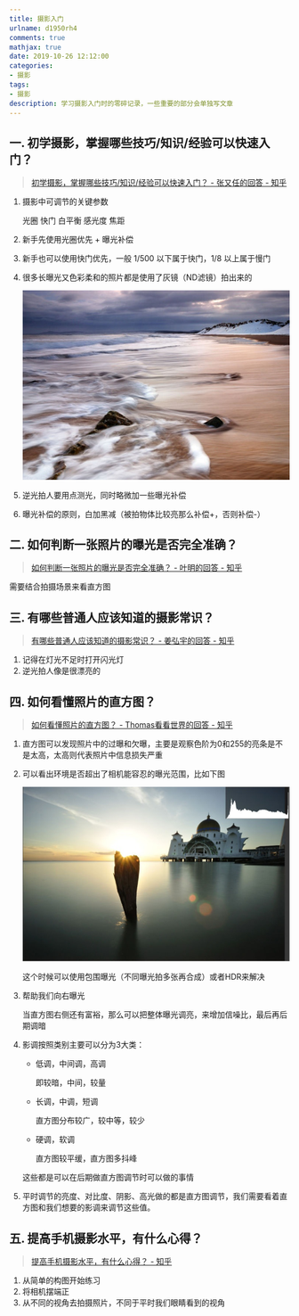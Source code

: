 ```yaml
---
title: 摄影入门
urlname: d1950rh4
comments: true
mathjax: true
date: 2019-10-26 12:12:00
categories:
- 摄影
tags:
- 摄影
description: 学习摄影入门时的零碎记录，一些重要的部分会单独写文章
---
```


## 一. 初学摄影，掌握哪些技巧/知识/经验可以快速入门？

> [初学摄影，掌握哪些技巧/知识/经验可以快速入门？ - 张又任的回答 - 知乎](https://www.zhihu.com/question/31925243/answer/53880183)

1. 摄影中可调节的关键参数

   光圈 快门 白平衡 感光度 焦距

2. 新手先使用光圈优先 + 曝光补偿

3. 新手也可以使用快门优先，一般 1/500 以下属于快门，1/8 以上属于慢门

4. 很多长曝光又色彩柔和的照片都是使用了灰镜（ND滤镜）拍出来的

   ![长曝光+灰镜](/images/摄影/入门/长曝光+灰镜.jpg)

5. 逆光拍人要用点测光，同时略微加一些曝光补偿

6. 曝光补偿的原则，白加黑减（被拍物体比较亮那么补偿+，否则补偿-）

## 二. 如何判断一张照片的曝光是否完全准确？

> [如何判断一张照片的曝光是否完全准确？ - 叶明的回答 - 知乎](https://www.zhihu.com/question/21214437/answer/17721719)

需要结合拍摄场景来看直方图

## 三. 有哪些普通人应该知道的摄影常识？

> [有哪些普通人应该知道的摄影常识？ - 姜弘宇的回答 - 知乎](https://www.zhihu.com/question/21384139/answer/18068460)

1. 记得在灯光不足时打开闪光灯
2. 逆光拍人像是很漂亮的

## 四. 如何看懂照片的直方图？

> [如何看懂照片的直方图？ - Thomas看看世界的回答 - 知乎](https://www.zhihu.com/question/20511799/answer/175939464)

1. 直方图可以发现照片中的过曝和欠曝，主要是观察色阶为0和255的亮条是不是太高，太高则代表照片中信息损失严重

2. 可以看出环境是否超出了相机能容忍的曝光范围，比如下图

   ![环境亮度反差超过宽容度](/images/摄影/入门/环境亮度反差超过宽容度.jpg)

   这个时候可以使用包围曝光（不同曝光拍多张再合成）或者HDR来解决

3. 帮助我们向右曝光

   当直方图右侧还有富裕，那么可以把整体曝光调亮，来增加信噪比，最后再后期调暗

4. 影调按照类别主要可以分为3大类：

   - 低调，中间调，高调

     即较暗，中间，较量

   - 长调，中调，短调

     直方图分布较广，较中等，较少

   - 硬调，软调

     直方图较平缓，直方图多抖峰

   这些都是可以在后期做直方图调节时可以做的事情

5. 平时调节的亮度、对比度、阴影、高光做的都是直方图调节，我们需要看着直方图和我们想要的影调来调节这些值。

## 五. 提高手机摄影水平，有什么心得？

> [提高手机摄影水平，有什么心得？ - 知乎](https://www.zhihu.com/question/20921841)

1. 从简单的构图开始练习
2. 将相机摆端正
3. 从不同的视角去拍摄照片，不同于平时我们眼睛看到的视角

